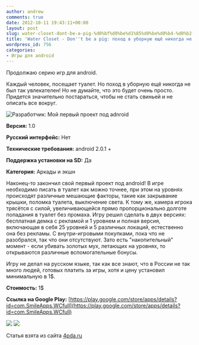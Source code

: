 ```yaml
---
author: andrew
comments: true
date: 2012-10-11 19:43:11+00:00
layout: post
slug: water-closet-dont-be-a-pig-%d0%bf%d0%be%d1%85%d0%be%d0%b4-%d0%b2-%d1%83%d0%b1%d0%be%d1%80%d0%bd%d1%83%d1%8e-%d0%b5%d1%89%d1%91-%d0%bd%d0%b8%d0%ba%d0%be%d0%b3%d0%b4%d0%b0-%d0%bd%d0%b5-%d0%b1%d1%8b
title: 'Water Closet - Don''t be a pig: поход в уборную ещё никогда не был так увлекателен'
wordpress_id: 756
categories:
- Игры для android
---
```


Продолжаю серию игр для android.





Каждый человек, посещает туалет. Но поход в уборную ещё никогда не был так увлекателен! Но не думайте, что это будет очень просто. Придется значительно постараться, чтобы не стать свиньей и не описать все вокруг.





![Разработчик: Мой первый проект под adnroid](http://s.4pda.ru/wp-content/uploads/2012/10/recommend3-480x234.jpg)


<!-- more -->


**Версия:** 1.0





**Русский интерфейс:** Нет





**Технические требования:** android 2.0.1 +





**Поддержка установки на SD:** Да





**Категория:** Аркады и экшн









Наконец-то закончил свой первый проект под android! В игре необходимо писать в туалет как можно точнее, при этом на уровнях происходят различные мешающие факторы, такие как закрывание крышки, поломка туалета, выключение света. К тому же, камера игрока трясётся с силой, увеличивающейся прямо пропорционально долготе попадания в туалет без промаха. Игру решил сделать в двух версиях: бесплатная демка с рекламой и 1 уровнем и полная версия, включающая в себя 25 уровней и 5 различных локаций, естественно она без рекламы. С внутри-игровыми покупками, пока что не разобрался, так что они отсутствуют. Зато есть "накопительный" момент - если убивать золотых мух, летающих на уровнях, то открываются различные вспомогательные бонусы.





Игру не делал на русском языке, так как все знают, что в России не так много людей, готовых платить за игры, хотя и цену установил минимальную в 1$.





**Стоимость:** 1$





**Ссылка на Google Play:** [https://play.google.com/store/apps/details?id=com.SmileApps.WCfull](https://play.google.com/store/apps/details?id=com.SmileApps.WCfull)





![](http://s.4pda.ru/wp-content/uploads/2012/10/unnamed4-287x480.jpg)
![](http://s.4pda.ru/wp-content/uploads/2012/10/scrin4-288x480.jpg)





Статья взята из сайта [4pda.ru](http://4pda.ru/2012/10/11/74342/)
